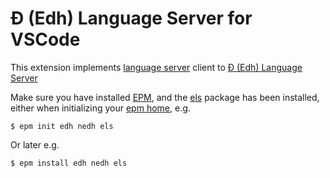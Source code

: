 # Đ (Edh) Language Server for VSCode

This extension implements
[language server](https://microsoft.github.io/language-server-protocol) client
to [Đ (Edh) Language Server](https://github.com/e-wrks/els)

Make sure you have installed [EPM](https://github.com/e-wrks/epm), and the
[els](https://github.com/e-wrks/els) package has been installed, either when
initializing your
[epm home](https://github.com/e-wrks/epm#create-a-new-epm-home), e.g.

```console
$ epm init edh nedh els
```

Or later e.g.

```console
$ epm install edh nedh els
```
